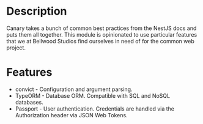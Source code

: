 # Description

Canary takes a bunch of common best practices from the NestJS docs and puts them all together. This module is opinionated to use particular features that we at Bellwood Studios find ourselves in need of for the common web project.

# Features

* convict - Configuration and argument parsing.
* TypeORM - Database ORM. Compatible with SQL and NoSQL databases.
* Passport - User authentication. Credentials are handled via the Authorization header via JSON Web Tokens.